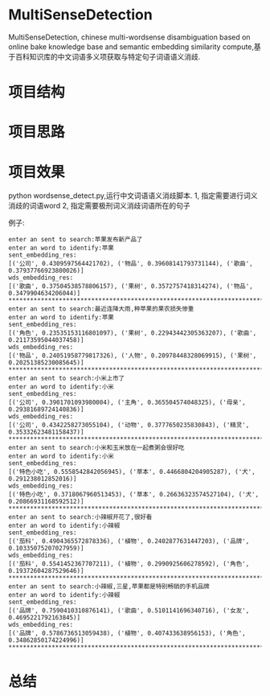 # MultiSenseDetection
MultiSenseDetection, chinese multi-wordsense disambiguation based on online bake knowledge base and semantic embedding similarity compute,基于百科知识库的中文词语多义项获取与特定句子词语语义消歧. 





# 项目结构




# 项目思路







# 项目效果
python wordsense_detect.py,运行中文词语语义消歧脚本.
1, 指定需要进行词义消歧的词语word
2, 指定需要极刑词义消歧词语所在的句子

例子:

    enter an sent to search:苹果发布新产品了
    enter an word to identify:苹果
    sent_embedding_res:
    [('公司', 0.4309597564421702), ('物品', 0.39608141793731144), ('歌曲', 0.37937766923800026)]
    wds_embedding_res:
    [('歌曲', 0.37504538578806157), ('果树', 0.3572757418314274), ('物品', 0.3479904634206044)]
    ****************************************************************************************
    enter an sent to search:最近连降大雨,种苹果的果农损失惨重
    enter an word to identify:苹果
    sent_embedding_res:
    [('角色', 0.23535153116801097), ('果树', 0.22943442305363207), ('歌曲', 0.21173595044037458)]
    wds_embedding_res:
    [('物品', 0.24051958779817326), ('人物', 0.20978448328069915), ('果树', 0.20251385230085645)]
    ****************************************************************************************
    enter an sent to search:小米上市了
    enter an word to identify:小米
    sent_embedding_res:
    [('公司', 0.3901701093980004), ('主角', 0.365504574048325), ('母亲', 0.29381689724140836)]
    wds_embedding_res:
    [('公司', 0.4342258273055104), ('动物', 0.3777650235830843), ('精灵', 0.35332623481158437)]
    ****************************************************************************************
    enter an sent to search:小米和玉米放在一起煮粥会很好吃
    enter an word to identify:小米
    sent_embedding_res:
    [('特色小吃', 0.5558542842056945), ('草本', 0.4466804204905287), ('犬', 0.291238012852016)]
    wds_embedding_res:
    [('特色小吃', 0.3718067960513453), ('草本', 0.26636323574527104), ('犬', 0.20866931168592512)]
    ****************************************************************************************
    enter an sent to search:小辣椒开花了,很好看
    enter an word to identify:小辣椒
    sent_embedding_res:
    [('茄科', 0.4904365572878336), ('植物', 0.2402877631447203), ('品牌', 0.10335075207027959)]
    wds_embedding_res:
    [('茄科', 0.5541452367707211), ('植物', 0.2990925606278592), ('角色', 0.19372604287529646)]
    ****************************************************************************************
    enter an sent to search:小辣椒,三星,苹果都是特别畅销的手机品牌
    enter an word to identify:小辣椒
    sent_embedding_res:
    [('品牌', 0.7590410310876141), ('歌曲', 0.5101141696340716), ('女友', 0.4695221792163845)]
    wds_embedding_res:
    [('品牌', 0.5786736513059438), ('植物', 0.407433638956153), ('角色', 0.34862850174224996)]
    ****************************************************************************************

# 总结
